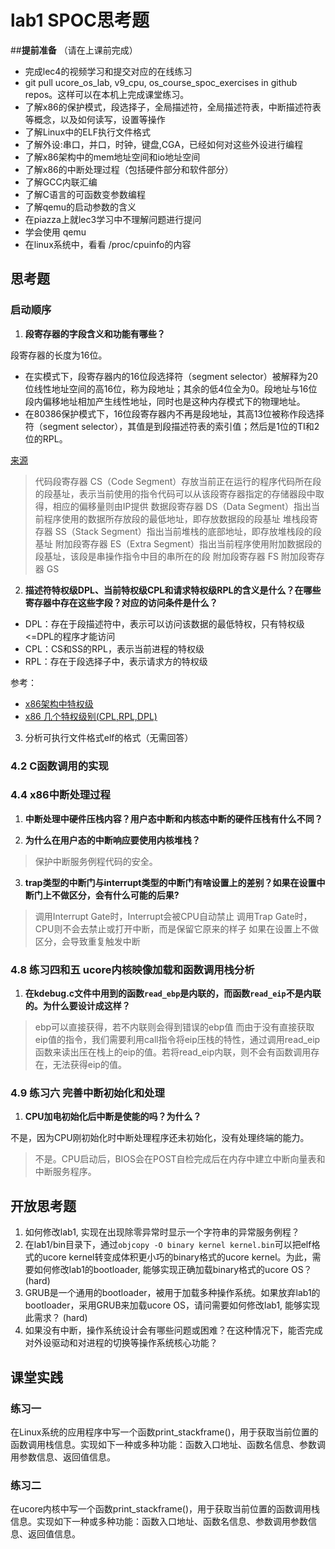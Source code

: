 # lab1 SPOC思考题

##**提前准备**
（请在上课前完成）

 - 完成lec4的视频学习和提交对应的在线练习
 - git pull ucore_os_lab, v9_cpu, os_course_spoc_exercises in github repos。这样可以在本机上完成课堂练习。
 - 了解x86的保护模式，段选择子，全局描述符，全局描述符表，中断描述符表等概念，以及如何读写，设置等操作
 - 了解Linux中的ELF执行文件格式
 - 了解外设:串口，并口，时钟，键盘,CGA，已经如何对这些外设进行编程
 - 了解x86架构中的mem地址空间和io地址空间
 - 了解x86的中断处理过程（包括硬件部分和软件部分）
 - 了解GCC内联汇编
 - 了解C语言的可函数变参数编程
 - 了解qemu的启动参数的含义
 - 在piazza上就lec3学习中不理解问题进行提问
 - 学会使用 qemu
 - 在linux系统中，看看 /proc/cpuinfo的内容

## 思考题

### 启动顺序

1. **段寄存器的字段含义和功能有哪些？**

段寄存器的长度为16位。

* 在实模式下，段寄存器内的16位段选择符（segment selector）被解释为20位线性地址空间的高16位，称为段地址；其余的低4位全为0。段地址与16位段内偏移地址相加产生线性地址，同时也是这种内存模式下的物理地址。
* 在80386保护模式下，16位段寄存器内不再是段地址，其高13位被称作段选择符（segment selector），其值是到段描述符表的索引值；然后是1位的TI和2位的RPL。

[来源](https://zh.wikipedia.org/zh/X86%E8%A8%98%E6%86%B6%E9%AB%94%E5%8D%80%E6%AE%B5)

> 代码段寄存器 CS（Code Segment）存放当前正在运行的程序代码所在段的段基址，表示当前使用的指令代码可以从该段寄存器指定的存储器段中取得，相应的偏移量则由IP提供
> 数据段寄存器 DS（Data Segment）指出当前程序使用的数据所存放段的最低地址，即存放数据段的段基址
> 堆栈段寄存器 SS（Stack Segment）指出当前堆栈的底部地址，即存放堆栈段的段基址
> 附加段寄存器 ES（Extra Segment）指出当前程序使用附加数据段的段基址，该段是串操作指令中目的串所在的段
> 附加段寄存器 FS
> 附加段寄存器 GS

2. **描述符特权级DPL、当前特权级CPL和请求特权级RPL的含义是什么？在哪些寄存器中存在这些字段？对应的访问条件是什么？**

* DPL：存在于段描述符中，表示可以访问该数据的最低特权，只有特权级<=DPL的程序才能访问
* CPL：CS和SS的RPL，表示当前进程的特权级
* RPL：存在于段选择子中，表示请求方的特权级

参考：
* [x86架构中特权级](http://blog.csdn.net/YuZhiHui_No1/article/details/42395293)
* [x86 几个特权级别(CPL,RPL,DPL)](http://blog.csdn.net/ustc_dylan/article/details/5788809)

3. 分析可执行文件格式elf的格式（无需回答）

### 4.2 C函数调用的实现

### 4.4 x86中断处理过程

1. **中断处理中硬件压栈内容？用户态中断和内核态中断的硬件压栈有什么不同？**



2. **为什么在用户态的中断响应要使用内核堆栈？**

> 保护中断服务例程代码的安全。

3. **trap类型的中断门与interrupt类型的中断门有啥设置上的差别？如果在设置中断门上不做区分，会有什么可能的后果?**

> 调用Interrupt Gate时，Interrupt会被CPU自动禁止
> 调用Trap Gate时，CPU则不会去禁止或打开中断，而是保留它原来的样子
> 如果在设置上不做区分，会导致重复触发中断

### 4.8 练习四和五 ucore内核映像加载和函数调用栈分析

1. **在kdebug.c文件中用到的函数`read_ebp`是内联的，而函数`read_eip`不是内联的。为什么要设计成这样？**

> ebp可以直接获得，若不内联则会得到错误的ebp值
> 而由于没有直接获取eip值的指令，我们需要利用call指令将eip压栈的特性，通过调用read_eip函数来读出压在栈上的eip的值。若将read_eip内联，则不会有函数调用存在，无法获得eip的值。

### 4.9 练习六 完善中断初始化和处理

1. **CPU加电初始化后中断是使能的吗？为什么？**

不是，因为CPU刚初始化时中断处理程序还未初始化，没有处理终端的能力。

> 不是。CPU启动后，BIOS会在POST自检完成后在内存中建立中断向量表和中断服务程序。

## 开放思考题

1. 如何修改lab1, 实现在出现除零异常时显示一个字符串的异常服务例程？
2. 在lab1/bin目录下，通过`objcopy -O binary kernel kernel.bin`可以把elf格式的ucore kernel转变成体积更小巧的binary格式的ucore kernel。为此，需要如何修改lab1的bootloader, 能够实现正确加载binary格式的ucore OS？ (hard)
3. GRUB是一个通用的bootloader，被用于加载多种操作系统。如果放弃lab1的bootloader，采用GRUB来加载ucore OS，请问需要如何修改lab1, 能够实现此需求？ (hard)
4. 如果没有中断，操作系统设计会有哪些问题或困难？在这种情况下，能否完成对外设驱动和对进程的切换等操作系统核心功能？

## 课堂实践
### 练习一
在Linux系统的应用程序中写一个函数print_stackframe()，用于获取当前位置的函数调用栈信息。实现如下一种或多种功能：函数入口地址、函数名信息、参数调用参数信息、返回值信息。

### 练习二
在ucore内核中写一个函数print_stackframe()，用于获取当前位置的函数调用栈信息。实现如下一种或多种功能：函数入口地址、函数名信息、参数调用参数信息、返回值信息。
